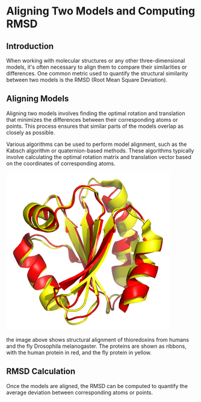 # Aligning Two Models and Computing RMSD

## Introduction

When working with molecular structures or any other three-dimensional models, it's often necessary to align them to compare their similarities or differences. One common metric used to quantify the structural similarity between two models is the RMSD (Root Mean Square Deviation).

## Aligning Models

Aligning two models involves finding the optimal rotation and translation that minimizes the differences between their corresponding atoms or points. This process ensures that similar parts of the models overlap as closely as possible.

Various algorithms can be used to perform model alignment, such as the Kabsch algorithm or quaternion-based methods. These algorithms typically involve calculating the optimal rotation matrix and translation vector based on the coordinates of corresponding atoms.

![](./assets/Alignment_of_thioredoxins2.png)

the image above shows structural alignment of thioredoxins from humans and the fly Drosophila melanogaster. The proteins are shown as ribbons, with the human protein in red, and the fly protein in yellow.
## RMSD Calculation

Once the models are aligned, the RMSD can be computed to quantify the average deviation between corresponding atoms or points.

